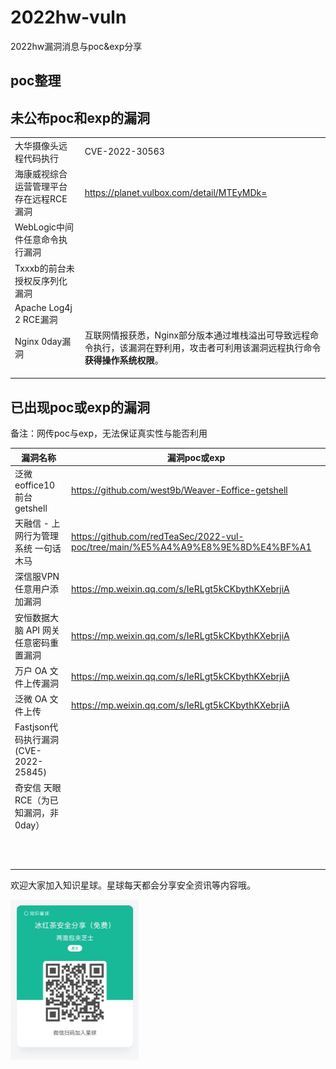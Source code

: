 # 2022hw-vuln
 2022hw漏洞消息与poc&exp分享



## poc整理

[https://github.com/redTeaSec/2022hw-vuln/blob/main/hw2022poc%E6%A2%B3%E7%90%86.md]: hw2022poc整理



## 未公布poc和exp的漏洞

|                                         |                                                              |
| --------------------------------------- | ------------------------------------------------------------ |
| 大华摄像头远程代码执行                  | CVE-2022-30563                                               |
| 海康威视综合运营管理平台存在远程RCE漏洞 | https://planet.vulbox.com/detail/MTEyMDk=                    |
| WebLogic中间件任意命令执行漏洞          |                                                              |
| Txxxb的前台未授权反序列化漏洞           |                                                              |
| Apache Log4j 2 RCE漏洞                  |                                                              |
| Nginx 0day漏洞                          | 互联网情报获悉，Nginx部分版本通过堆栈溢出可导致远程命令执行，该漏洞在野利用，攻击者可利用该漏洞远程执行命令**获得操作系统权限**。 |
|                                         |                                                              |
|                                         |                                                              |
|                                         |                                                              |



## 已出现poc或exp的漏洞

备注：网传poc与exp，无法保证真实性与能否利用

| 漏洞名称                              | 漏洞poc或exp                                                 |
| ------------------------------------- | ------------------------------------------------------------ |
| 泛微 eoffice10 前台 getshell          | https://github.com/west9b/Weaver-Eoffice-getshell            |
| 天融信 - 上网行为管理系统 一句话木马  | https://github.com/redTeaSec/2022-vul-poc/tree/main/%E5%A4%A9%E8%9E%8D%E4%BF%A1 |
| 深信服VPN任意用户添加漏洞             | https://mp.weixin.qq.com/s/IeRLgt5kCKbythKXebrjiA            |
| 安恒数据大脑 API 网关任意密码重置漏洞 | https://mp.weixin.qq.com/s/IeRLgt5kCKbythKXebrjiA            |
| 万户 OA 文件上传漏洞                  | https://mp.weixin.qq.com/s/IeRLgt5kCKbythKXebrjiA            |
| 泛微 OA 文件上传                      | https://mp.weixin.qq.com/s/IeRLgt5kCKbythKXebrjiA            |
| Fastjson代码执行漏洞(CVE-2022-25845)  |                                                              |
| 奇安信 天眼RCE（为已知漏洞，非0day）  |                                                              |
|                                       |                                                              |
|                                       |                                                              |
|                                       |                                                              |
|                                       |                                                              |
|                                       |                                                              |
|                                       |                                                              |
|                                       |                                                              |
|                                       |                                                              |
|                                       |                                                              |
|                                       |                                                              |
|                                       |                                                              |



欢迎大家加入知识星球。星球每天都会分享安全资讯等内容哦。

<img src="README.assets/image-20220731022232840.png" alt="image-20220731022232840" style="zoom: 25%;" />